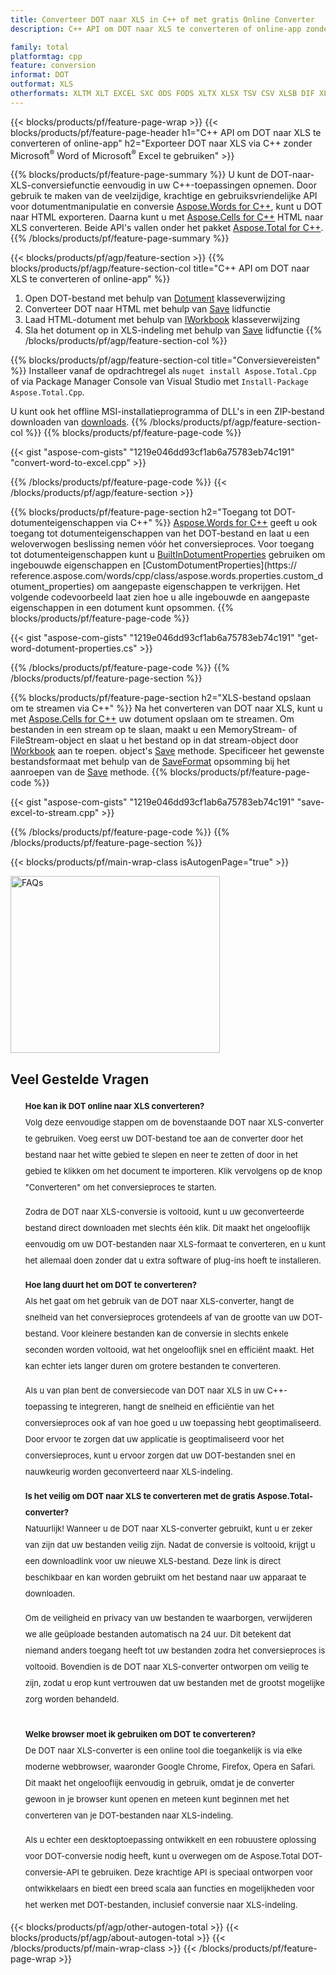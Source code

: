 ```yaml
---
title: Converteer DOT naar XLS in C++ of met gratis Online Converter
description: C++ API om DOT naar XLS te converteren of online-app zonder Microsoft Word of Microsoft Excel te gebruiken of online. Test de gratis POT naar CSV online converter snel voordat u de code integreert.

family: total
platformtag: cpp
feature: conversion
informat: DOT
outformat: XLS
otherformats: XLTM XLT EXCEL SXC ODS FODS XLTX XLSX TSV CSV XLSB DIF XLSM XLAM
---
```

{{< blocks/products/pf/feature-page-wrap >}}
{{< blocks/products/pf/feature-page-header h1="C++ API om DOT naar XLS te converteren of online-app" h2="Exporteer DOT naar XLS via C++ zonder Microsoft<sup>&reg;</sup> Word of Microsoft<sup>&reg;</sup> Excel te gebruiken" >}}

{{% blocks/products/pf/feature-page-summary %}}
U kunt de DOT-naar-XLS-conversiefunctie eenvoudig in uw C++-toepassingen opnemen. Door gebruik te maken van de veelzijdige, krachtige en gebruiksvriendelijke API voor dotumentmanipulatie en conversie [Aspose.Words for C++](https://products.aspose.com/words/cpp/), kunt u DOT naar HTML exporteren. Daarna kunt u met [Aspose.Cells for C++](https://products.aspose.com/cells/cpp/) HTML naar XLS converteren. Beide API's vallen onder het pakket [Aspose.Total for C++](https://products.aspose.com/total/cpp/). 
{{% /blocks/products/pf/feature-page-summary  %}}

{{< blocks/products/pf/agp/feature-section >}}
{{% blocks/products/pf/agp/feature-section-col title="C++ API om DOT naar XLS te converteren of online-app" %}}
1. Open DOT-bestand met behulp van [Dotument](https://reference.aspose.com/words/cpp/class/aspose.words.dotument) klasseverwijzing
2. Converteer DOT naar HTML met behulp van [Save](https://reference.aspose.com/words/cpp/class/aspose.words.dotument#save_string_saveformat) lidfunctie
3. Laad HTML-dotument met behulp van [IWorkbook](https://reference.aspose.com/cells/cpp/class/aspose.cells.i_workbook) klasseverwijzing
4. Sla het dotument op in XLS-indeling met behulp van [Save](https://reference.aspose.com/cells/cpp/class/aspose.cells.i_workbook#a5dc7de23f7ceba76a05dc1d49f51502e) lidfunctie
{{% /blocks/products/pf/agp/feature-section-col %}}

{{% blocks/products/pf/agp/feature-section-col title="Conversievereisten" %}}
Installeer vanaf de opdrachtregel als ```nuget install Aspose.Total.Cpp``` of via Package Manager Console van Visual Studio met ```Install-Package Aspose.Total.Cpp```.

U kunt ook het offline MSI-installatieprogramma of DLL's in een ZIP-bestand downloaden van [downloads](https://releases.aspose.com/total/cpp).
{{% /blocks/products/pf/agp/feature-section-col %}}
{{% blocks/products/pf/feature-page-code %}}

{{< gist "aspose-com-gists" "1219e046dd93cf1ab6a75783eb74c191" "convert-word-to-excel.cpp" >}}



{{% /blocks/products/pf/feature-page-code %}}
{{< /blocks/products/pf/agp/feature-section >}}

{{% blocks/products/pf/feature-page-section  h2="Toegang tot DOT-dotumenteigenschappen via C++" %}}
[Aspose.Words for C++](https://products.aspose.com/words/cpp/) geeft u ook toegang tot dotumenteigenschappen van het DOT-bestand en laat u een weloverwogen beslissing nemen vóór het conversieproces. Voor toegang tot dotumenteigenschappen kunt u [BuiltInDotumentProperties](https://reference.aspose.com/words/cpp/class/aspose.words.properties.built_in_dotument_properties) gebruiken om ingebouwde eigenschappen en [CustomDotumentProperties](https:// reference.aspose.com/words/cpp/class/aspose.words.properties.custom_dotument_properties) om aangepaste eigenschappen te verkrijgen. Het volgende codevoorbeeld laat zien hoe u alle ingebouwde en aangepaste eigenschappen in een dotument kunt opsommen.
{{% blocks/products/pf/feature-page-code %}}

{{< gist "aspose-com-gists" "1219e046dd93cf1ab6a75783eb74c191" "get-word-dotument-properties.cs" >}}

{{% /blocks/products/pf/feature-page-code  %}}
{{% /blocks/products/pf/feature-page-section %}}

{{% blocks/products/pf/feature-page-section  h2="XLS-bestand opslaan om te streamen via C++" %}}
Na het converteren van DOT naar XLS, kunt u met [Aspose.Cells for C++](https://products.aspose.com/cells/cpp/) uw dotument opslaan om te streamen. Om bestanden in een stream op te slaan, maakt u een MemoryStream- of FileStream-object en slaat u het bestand op in dat stream-object door [IWorkbook](https://reference.aspose.com/cells/cpp/class/aspose.cells.i_workbook) aan te roepen. object's [Save](https://reference.aspose.com/cells/cpp/class/aspose.cells.i_workbook#a77072cfb929787df9ad1f38b02f58349) methode. Specificeer het gewenste bestandsformaat met behulp van de [SaveFormat](https://reference.aspose.com/cells/cpp/namespace/aspose.cells#a11cae527e4e68f1adcac8f47ea64481a) opsomming bij het aanroepen van de [Save](https://reference.aspose.com/cells/cpp/class/aspose.cells.i_workbook#a77072cfb929787df9ad1f38b02f58349) methode.
{{% blocks/products/pf/feature-page-code %}}

{{< gist "aspose-com-gists" "1219e046dd93cf1ab6a75783eb74c191" "save-excel-to-stream.cpp" >}}

{{% /blocks/products/pf/feature-page-code  %}}
{{% /blocks/products/pf/feature-page-section %}}

{{< blocks/products/pf/main-wrap-class isAutogenPage="true" >}}
<style>.howtolist li{margin-right: 0!important;line-height: 26px;position: relative;margin-bottom: 10px;font-size: 13px;list-style-type: none;}</style>
<div class="col-md-12 tl bg-gray-dark howtolist section">
  <a class="anchor" name="faqpage"></a>
  <div class="container tl dflex" itemscope="" itemtype="https://schema.org/FAQPage">
      <div class="col-md-4 howtosectiongfx">
          <img class="social-panel-hide-on-mobile" src="https://www.groupdocs.cloud/templates/brand/images/groupdocs/conversion/groupdocs_conversion-brand.png" alt="FAQs" width="335" height="283">
      </div>
      <div class="howtosection col-md-8">
          <div>
              <h2>Veel Gestelde Vragen</h2>
              <ul>
                  <li itemscope="" itemprop="mainEntity" itemtype="https://schema.org/Question">
                      <div>
                          <span itemprop="name"><b>Hoe kan ik DOT online naar XLS converteren?</b></span>
                      </div>
                      <div itemscope="" itemprop="acceptedAnswer" itemtype="https://schema.org/Answer">
                          <span itemprop="text">Volg deze eenvoudige stappen om de bovenstaande DOT naar XLS-converter te gebruiken. Voeg eerst uw DOT-bestand toe aan de converter door het bestand naar het witte gebied te slepen en neer te zetten of door in het gebied te klikken om het document te importeren. Klik vervolgens op de knop "Converteren" om het conversieproces te starten.<br />

Zodra de DOT naar XLS-conversie is voltooid, kunt u uw geconverteerde bestand direct downloaden met slechts één klik. Dit maakt het ongelooflijk eenvoudig om uw DOT-bestanden naar XLS-formaat te converteren, en u kunt het allemaal doen zonder dat u extra software of plug-ins hoeft te installeren.</span>
                      </div>
                  </li>
                  <li itemscope="" itemprop="mainEntity" itemtype="https://schema.org/Question">
                      <div>
                          <span itemprop="name"><b>Hoe lang duurt het om DOT te converteren?</b></span>
                      </div>
                      <div itemscope="" itemprop="acceptedAnswer" itemtype="https://schema.org/Answer">
                          <span itemprop="text">Als het gaat om het gebruik van de DOT naar XLS-converter, hangt de snelheid van het conversieproces grotendeels af van de grootte van uw DOT-bestand. Voor kleinere bestanden kan de conversie in slechts enkele seconden worden voltooid, wat het ongelooflijk snel en efficiënt maakt. Het kan echter iets langer duren om grotere bestanden te converteren.<br />

Als u van plan bent de conversiecode van DOT naar XLS in uw C++-toepassing te integreren, hangt de snelheid en efficiëntie van het conversieproces ook af van hoe goed u uw toepassing hebt geoptimaliseerd. Door ervoor te zorgen dat uw applicatie is geoptimaliseerd voor het conversieproces, kunt u ervoor zorgen dat uw DOT-bestanden snel en nauwkeurig worden geconverteerd naar XLS-indeling.</span>
                      </div>
                  </li>
                  <li itemscope="" itemprop="mainEntity" itemtype="https://schema.org/Question">
                      <div>
                          <span itemprop="name"><b>Is het veilig om DOT naar XLS te converteren met de gratis Aspose.Total-converter?</b></span>
                      </div>
                      <div itemscope="" itemprop="acceptedAnswer" itemtype="https://schema.org/Answer">
                          <span itemprop="text">Natuurlijk! Wanneer u de DOT naar XLS-converter gebruikt, kunt u er zeker van zijn dat uw bestanden veilig zijn. Nadat de conversie is voltooid, krijgt u een downloadlink voor uw nieuwe XLS-bestand. Deze link is direct beschikbaar en kan worden gebruikt om het bestand naar uw apparaat te downloaden.<br />

Om de veiligheid en privacy van uw bestanden te waarborgen, verwijderen we alle geüploade bestanden automatisch na 24 uur. Dit betekent dat niemand anders toegang heeft tot uw bestanden zodra het conversieproces is voltooid. Bovendien is de DOT naar XLS-converter ontworpen om veilig te zijn, zodat u erop kunt vertrouwen dat uw bestanden met de grootst mogelijke zorg worden behandeld.</span>
                      </div>
                  </li>                 
                  <li itemscope="" itemprop="mainEntity" itemtype="https://schema.org/Question">
                      <div>
                          <span itemprop="name"><b>Welke browser moet ik gebruiken om DOT te converteren?</b></span>
                      </div>
                      <div itemscope="" itemprop="acceptedAnswer" itemtype="https://schema.org/Answer">
                          <span itemprop="text">De DOT naar XLS-converter is een online tool die toegankelijk is via elke moderne webbrowser, waaronder Google Chrome, Firefox, Opera en Safari. Dit maakt het ongelooflijk eenvoudig in gebruik, omdat je de converter gewoon in je browser kunt openen en meteen kunt beginnen met het converteren van je DOT-bestanden naar XLS-indeling.<br />

Als u echter een desktoptoepassing ontwikkelt en een robuustere oplossing voor DOT-conversie nodig heeft, kunt u overwegen om de Aspose.Total DOT-conversie-API te gebruiken. Deze krachtige API is speciaal ontworpen voor ontwikkelaars en biedt een breed scala aan functies en mogelijkheden voor het werken met DOT-bestanden, inclusief conversie naar XLS-indeling.</span>
                      </div>
                  </li>
              </ul>
          </div>
      </div>
  </div>
{{< blocks/products/pf/agp/other-autogen-total >}}
{{< blocks/products/pf/agp/about-autogen-total >}}
{{< /blocks/products/pf/main-wrap-class >}}
{{< /blocks/products/pf/feature-page-wrap >}}
